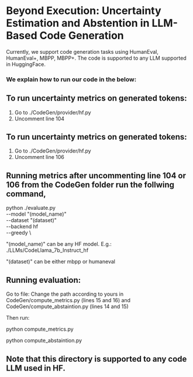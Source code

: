 # Beyond Execution: Uncertainty Estimation and Abstention in LLM-Based Code Generation

Currently, we support code generation tasks using HumanEval, HumanEval+, MBPP, MBPP+. The code is supported to any LLM supported in HuggingFace. 

### We explain how to run our code in the below: 

## To run uncertainty metrics on generated tokens:

1. Go to ./CodeGen/provider/hf.py
 2. Uncomment line 104

## To run uncertainty metrics on generated tokens:

 1. Go to ./CodeGen/provider/hf.py
2. Uncomment line 106

## Running metrics after uncommenting line 104 or 106 from the CodeGen folder run the follwing command, 

python ./evaluate.py \
    --model "(model_name)" \
    --dataset "(dataset)" \
    --backend hf \
    --greedy \

"(model_name)" can be any HF model. E.g.: ./LLMs/CodeLlama_7b_Instruct_hf

"(dataset)" can be either mbpp or humaneval

## Running evaluation: 

Go to file: Change the path according to yours in CodeGen/compute_metrics.py (lines 15 and 16) and CodeGen/compute_abstaintion.py (lines 14 and 15)

Then run: 

python compute_metrics.py

python compute_abstaintion.py 

## Note that this directory is supported to any code LLM used in HF.





